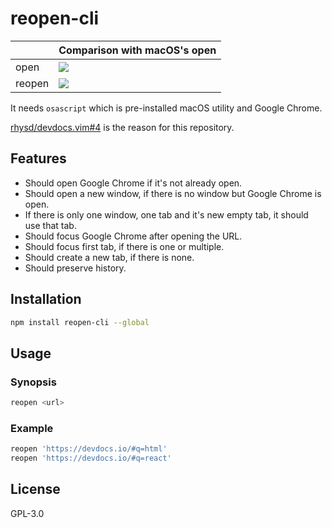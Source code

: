 # reopen-cli

|        | Comparison with macOS's open         |
|--------|--------------------------------------|
| open   | ![](https://i.imgur.com/frcd25E.gif) |
| reopen | ![](https://i.imgur.com/PgMxiUH.gif) |

It needs `osascript` which is pre-installed macOS utility and Google Chrome.

[rhysd/devdocs.vim#4](https://github.com/rhysd/devdocs.vim/issues/4) is the reason for this repository.

## Features

- Should open Google Chrome if it's not already open.
- Should open a new window, if there is no window but Google Chrome is open.
- If there is only one window, one tab and it's new empty tab, it should use that tab.
- Should focus Google Chrome after opening the URL.
- Should focus first tab, if there is one or multiple.
- Should create a new tab, if there is none.
- Should preserve history.

## Installation

```sh
npm install reopen-cli --global
```

## Usage

### Synopsis

```sh
reopen <url>
```

### Example

```sh
reopen 'https://devdocs.io/#q=html'
reopen 'https://devdocs.io/#q=react'
```

## License

GPL-3.0
